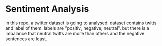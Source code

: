# Sentiment Analysis
in this repo, a twitter dataset is going to analysed. dataset contains twitts and label of them. labels are "positiv, negative, neutral".
but there is a imbalance that neutral twitts are more than others and the negative sentences are least.
